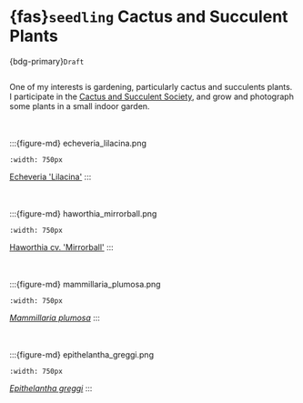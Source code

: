 # {fas}`seedling` Cactus and Succulent Plants
{bdg-primary}`Draft`

```{tags} photography, plants
```

One of my interests is gardening, particularly cactus and succulents plants.
I participate in the [Cactus and Succulent Society](https://cactusandsucculentsociety.org), and grow
and photograph some plants in a small indoor garden.

<br /><br />
:::{figure-md} echeveria_lilacina.png

```{image} ../assets/images/echeveria_lilacina.png
:width: 750px
```
[Echeveria 'Lilacina'](https://www.flickr.com/photos/jcook83/49354200627)
:::

<br /><br />
:::{figure-md} haworthia_mirrorball.png

```{image} ../assets/images/haworthia_mirrorball.png
:width: 750px
```
[Haworthia cv. 'Mirrorball'](https://www.flickr.com/photos/jcook83/49803674026)
:::

<br /><br />
:::{figure-md} mammillaria_plumosa.png

```{image} ../assets/images/mammillaria_plumosa.png
:width: 750px
```
[_Mammillaria plumosa_](https://www.flickr.com/photos/jcook83/50912864207)
:::

<br /><br />
:::{figure-md} epithelantha_greggi.png

```{image} ../assets/images/epithelantha_greggi.png
:width: 750px
```
[_Epithelantha greggi_](https://www.flickr.com/photos/jcook83/51963988280)
:::